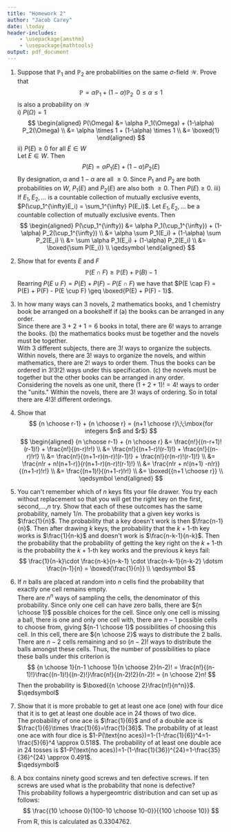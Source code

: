 ```yaml
---
title: "Homework 2"
author: "Jacob Carey"
date: \today
header-includes:
    - \usepackage{amsthm}
    - \usepackage{mathtools}
output: pdf_document
---
```


1. Suppose that $\mathbb{P}_1$ and $\mathbb{P}_2$ are probabilities on the same $\sigma$-field $\mathcal{W}$. Prove that 
$$
\mathbb{P} = \alpha\mathbb{P}_1+(1-\alpha)\mathbb{P}_2\;\;0 \leq \alpha \leq 1
$$ 
is also a probability on $\mathcal{W}$  
    i) $P(\Omega) = 1$  
        $$
        \begin{aligned}
        P(\Omega) &= \alpha P_1(\Omega) + (1-\alpha) P_2(\Omega) \\
        &= \alpha \times 1 + (1-\alpha) \times 1 \\
        &= \boxed{1}
        \end{aligned}
        $$
    ii) $P(E) \geq 0 \text{ for all } E \in W$  
        Let $E \in W$. Then
        $$
        P(E) = \alpha P_1(E) + (1-\alpha) P_2(E)
        $$
        By designation, $\alpha$ and $1-\alpha$ are all $\geq 0$. Since $P_1$ and $P_2$ are both probabilities on $W$, $P_1(E)$ and $P_2(E)$ are also both $\geq 0$. Then $P(E) \geq 0$.
    iii) If $E_1, E_2, ...$ is a countable collection of mutually exclusive events, $P(\cup_1^{\infty}E_i) = \sum_1^{\infty} P(E_i)$.
        Let $E_1, E_2, ...$ be a countable collection of mutually exclusive events. Then
        $$
        \begin{aligned}
            P(\cup_1^{\infty}) &= \alpha P_1(\cup_1^{\infty}) + (1-\alpha) P_2(\cup_1^{\infty}) \\
            &= \alpha \sum P_1(E_i) + (1-\alpha) \sum P_2(E_i) \\
            &= \sum \alpha P_1(E_i) + (1-\alpha) P_2(E_i) \\
            &= \boxed{\sum P(E_i)} \\ \qedsymbol
        \end{aligned}
        $$

2. Show that for events $E$ and $F$  
$$
\mathbb{P}(E \cap F) \geq \mathbb{P}(E)+\mathbb{P}(B) -1
$$
    Rearring $P(E \cup F) = P(E) + P(F) - P(E \cap F)$ we have that $P(E \cap F) = P(E) + P(F) - P(E \cup F) \geq \boxed{P(E) + P(F) - 1}$.
3. In how many ways can 3 novels, 2 mathematics books, and 1 chemistry book be arranged on a bookshelf if
    (a) the books can be arranged in any order.  
        Since there are $3+2+1=6$ books in total, there are $6!$ ways to arrange the books.
    (b) the mathematics books must be together and the novels must be together.  
        With 3 different subjects, there are $3!$ ways to organize the subjects. Within novels, there are $3!$ ways to organize the novels, and within mathematics, there are $2!$ ways to order them. Thus the books can be ordered in $3!3!2!$ ways under this specification.
    (c) the novels must be together but the other books can be arranged in any order.  
        Considering the novels as one unit, there $(1+2+1)!=4!$ ways to order the "units." Within the novels, there are $3!$ ways of ordering. So in total there are $4!3!$ different orderings.
4. Show that
$$
{n \choose r-1} + {n \choose r} = {n+1 \choose r}\;\;\mbox{for integers $n$ and $r$}
$$
    $$
    \begin{aligned}
    {n \choose r-1} + {n \choose r} &= \frac{n!}{(n-r+1)!(r-1)!} + \frac{n!}{(n-r)!r!} \\
    &= \frac{n!}{(n+1-r)!(r-1)!} + \frac{n!}{(n-r)!r!} \\
    &= \frac{n!}{(n+1-r)(n-r)!(r-1)!} + \frac{n!}{r(n-r)!(r-1)!} \\
    &= \frac{n!r + n!(n+1-r)}{r(n+1-r)(n-r)!(r-1)!} \\
    &= \frac{n!r + n!(n+1) -n!r)}{(n+1-r)!r!} \\
    &= \frac{(n+1)!}{(n+1-r)!r!} \\
    &= \boxed{{n+1 \choose r}} \\
    \qedsymbol
    \end{aligned}
    $$
5. You can't remember which of $n$ keys fits your file drawer. You try each without replacement so that you will get the right key on the first, second,...,$n$ try. Show that each of these outcomes has the same probability, namely $1/n$.
    The probability that a given key works is $\frac{1}{n}$. The probability that a key doesn't work is then $\frac{n-1}{n}$. Then after drawing $k$ keys, the probability that the $k+1\text{-th}$ key works is $\frac{1}{n-k}$ and doesn't work is $\frac{n-k-1}{n-k}$. Then the probability that the probability of getting the key right on the $k+1\text{-th}$ is the probability the $k+1\text{-th}$ key works and the previous $k$ keys fail:
    $$
    \frac{1}{n-k}\cdot \frac{n-k}{n-k-1} \cdot \frac{n-k-1}{n-k-2} 
    \dotsm \frac{n-1}{n} = \boxed{\frac{1}{n}} \\
    \qedsymbol
    $$
6. If $n$ balls are placed at random into $n$ cells find the probability that exactly one  cell remains empty.  
    There are $n^n$ ways of sampling the cells, the denominator of this probability. Since only one cell can have zero balls, there are ${n \choose 1}$ possible choices for the cell. Since only one cell is missing a ball, there is one and only one cell with, there are $n-1$ possible cells to choose from, giving ${n-1 \choose 1}$ possibilities of choosing this cell. In this cell, there are ${n \choose 2}$ ways to distribute the 2 balls. There are $n-2$ cells remaining and so $(n-2)!$ ways to distribute the balls amongst these cells. Thus, the number of possibilities to place these balls under this criterion is
    $$
    {n \choose 1}{n-1 \choose 1}{n \choose 2}(n-2)! =
    \frac{n!}{(n-1)!}\frac{(n-1)!}{(n-2)!}\frac{n!}{(n-2)!2}(n-2)! =
    {n \choose 2}n!
    $$
    Then the probability is $\boxed{{n \choose 2}\frac{n!}{n^n}}$.  
    $\qedsymbol$
7. Show that it is more probable to get at least one ace (one) with four dice that it is to get at least one double ace in 24 thows of two dice.  
    The probability of one ace is $\frac{1}{6}$ and of a double ace is $\frac{1}{6}\times \frac{1}{6}=\frac{1}{36}$. The probability of at least one ace with four dice is $1-P(\text{no aces})=1-(1-\frac{1}{6})^4=1-\frac{5}{6}^4 \approx 0.518$. The probability of at least one double ace in 24 tosses is $1-P(\text{no aces})=1-(1-\frac{1}{36})^{24}=1-\frac{35}{36}^{24} \approx 0.491$.  
    $\qedsymbol$
8. A box contains ninety good screws and ten defective screws. If ten screws are used what is the probability that none is defective?  
    This probability follows a hypergeomtric distribution and can set up as follows:
    $$
    \frac{{10 \choose 0}{100-10 \choose 10-0}}{{100 \choose 10}}
    $$
    From R, this is calculated as $0.3304762$.
